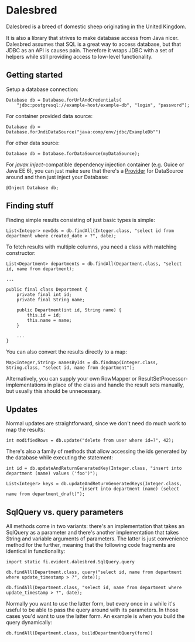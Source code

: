 Dalesbred
=========

Dalesbred is a breed of domestic sheep originating in the United Kingdom.

It is also a library that strives to make database access from Java nicer.
Dalesbred assumes that SQL is a great way to access database, but that JDBC
as an API is causes pain. Therefore it wraps JDBC with a set of helpers
while still providing access to low-level functionality.

Getting started
---------------

Setup a database connection:

    Database db = Database.forUrlAndCredentials(
        "jdbc:postgresql://example-host/example-db", "login", "password");

For container provided data source:

    Database db = Database.forJndiDataSource("java:comp/env/jdbc/ExampleDb"")

For other data source:

    Database db = Database.forDataSource(myDataSource);

For _javax.inject_-compatible dependency injection container (e.g. Guice or Java EE 6), you
can just make sure that there's a [Provider](http://docs.oracle.com/javaee/6/api/javax/inject/Provider.html)
for DataSource around and then just inject your Database:

    @Inject Database db;

Finding stuff
-------------

Finding simple results consisting of just basic types is simple:

    List<Integer> newIds = db.findAll(Integer.class, "select id from department where created_date > ?", date);

To fetch results with multiple columns, you need a class with matching constructor:

    List<Department> departments = db.findAll(Department.class, "select id, name from department);

    ...

    public final class Department {
        private final int id;
        private final String name;

        public Department(int id, String name) {
            this.id = id;
            this.name = name;
        }

        ...
    }

You can also convert the results directly to a map:

    Map<Integer,String> namesByIds = db.findmap(Integer.class, String.class, "select id, name from department");

Alternatively, you can supply your own RowMapper or ResultSetProcessor-implementations in place
of the class and handle the result sets manually, but usually this should be unnecessary.

Updates
-------

Normal updates are straightforward, since we don't need do much work to map the results:

    int modifiedRows = db.update("delete from user where id=?", 42);

There's also a family of methods that allow accessing the ids generated by the database while executing the statement:

    int id = db.updateAndReturnGeneratedKey(Integer.class, "insert into department (name) values ('foo')");

    List<Integer> keys = db.updateAndReturnGeneratedKeys(Integer.class,
                                "insert into department (name) (select name from department_draft)");


SqlQuery vs. query parameters
-----------------------------

All methods come in two variants: there's an implementation that takes an SqlQuery as a parameter and there's
another implementation that takes String and variable arguments of parameters. The latter is just convenience
method for the further, meaning that the following code fragments are identical in functionality:

    import static fi.evident.dalesbred.SqlQuery.query

    db.findAll(Department.class, query("select id, name from department where update_timestamp > ?", date));

    db.findAll(Department.class, "select id, name from department where update_timestamp > ?", date);

Normally you want to use the latter form, but every once in a while it's useful to be able to pass the query
around with its parameters. In those cases you'd want to use the latter form. An example is when you build
the query dynamically:

    db.findAll(Department.class, buildDepartmentQuery(form))
